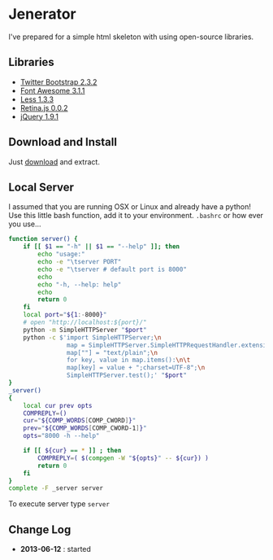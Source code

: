 # Jenerator

I've prepared for a simple html skeleton with using open-source libraries.

## Libraries

* [Twitter Bootstrap 2.3.2][01]
* [Font Awesome 3.1.1][02]
* [Less 1.3.3][03]
* [Retina.js 0.0.2][04]
* [jQuery 1.9.1 ][05]

[01]: https://github.com/twitter/bootstrap
[02]: https://github.com/FortAwesome/Font-Awesome
[03]: https://github.com/cloudhead/less.js
[04]: https://github.com/imulus/retinajs
[05]: https://github.com/jquery/jquery

## Download and Install

Just [download][download] and extract.

[download]: https://github.com/vigo/jenerator/archive/v0.1.zip

## Local Server

I assumed that you are running OSX or Linux and already have a python!
Use this little bash function, add it to your environment. `.bashrc` or
how ever you use...

```bash
function server() {
    if [[ $1 == "-h" || $1 == "--help" ]]; then
        echo "usage:"
        echo -e "\tserver PORT"
        echo -e "\tserver # default port is 8000"
        echo
        echo "-h, --help: help"
        echo
        return 0
    fi
    local port="${1:-8000}"
    # open "http://localhost:${port}/"
    python -m SimpleHTTPServer "$port"
    python -c $'import SimpleHTTPServer;\n
                map = SimpleHTTPServer.SimpleHTTPRequestHandler.extensions_map;\n
                map[""] = "text/plain";\n
                for key, value in map.items():\n\t
                map[key] = value + ";charset=UTF-8";\n
                SimpleHTTPServer.test();' "$port"
}
_server()
{
    local cur prev opts
    COMPREPLY=()
    cur="${COMP_WORDS[COMP_CWORD]}"
    prev="${COMP_WORDS[COMP_CWORD-1]}"
    opts="8000 -h --help"

    if [[ ${cur} == * ]] ; then
        COMPREPLY=( $(compgen -W "${opts}" -- ${cur}) )
        return 0
    fi
}
complete -F _server server
```

To execute server type `server`

## Change Log

* **2013-06-12** : started
